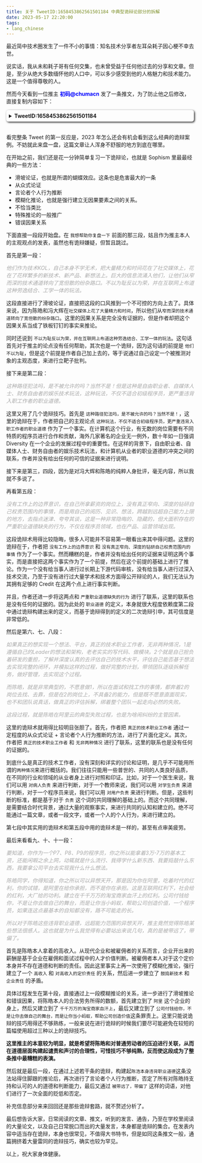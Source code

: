 ```yaml
---
title: 关于 TweetID:1658453862561501184 中典型诡辩论部分的拆解
date: 2023-05-17 22:20:00
tags: 
- lang_chinese
---
```


最近简中技术圈发生了一件不小的事情：知名技术分享者左耳朵耗子因心梗不幸去世。

说实话，我从未和耗子哥有任何交集，也未曾受益于任何他过去的分享和文章。但是，至少从绝大多数缅怀他的人口中，可以多少感受到他的人格魅力和技术能力。这是一个值得尊敬的人。

然而今天看到一位推主 <font color="Blue"><b>初码@chumacn</b></font> 发了一条推文，为了防止他之后修改，直接复制内容如下：

<details style="box-shadow: 2px 2px 5px; border-radius: 6px; padding: .5em .5em .5em;">
    <summary><b><a herf="https://twitter.com/chumacn/status/1658453862561501184">TweetID:1658453862561501184</a></b></summary>
    <div>
        <font color="DarkGrey"><i>虽然死者为大，但是这篇回忆文章，再次印证了我的观点，陈皓的范本，是对一线程序员无比巨大的毒害，一点不为过。

推主我对你没有任何恶意，从私人的角度看，这篇回忆文章里，有上下级的交流和学习的过程，有对一些重要事情的回忆和佐证，更有作为朋友的相互情谊，文字间温情流露，精彩人生。

但是，既然发在了公众平台，那我就真的有必要说几句了，站在程序员、技术人员、产品人员、大公司平台、大厂资本等公共利益角度，我认为你的上级陈皓，在一些大是大非上，他并没有帮助到你。反而给你做出了非常错误的示范，而你的回忆文章恰好很清晰的证明了这些问题。并且你到现在为止都没有意识到这些行为非常越界，非常错误。

我想帮助你复盘一下：

首先问一个最核心的问题，我反对陈皓、冯大辉等人，反对的到底是什么？

我反对的是：

他们作为技术KOL，自己本身不学无术，把大量精力和时间花在了社交媒体上，花在了花样繁多的新技术、新产品、新想法上。巨大的信息流涌入他们，让他们从窄而深的技术通道转向了宽但散的纷杂路口。不以为耻反以为荣，并在互联网上布道这种劳逸结合、工学一体的玩法。

这种路径犯法吗，是不被允许的吗？当然不是！但是这种是自由职业者、自媒体人士、财务自由者的娱乐技术玩法，这种玩法，不仅不适合初级程序员，更严重违背入职工作者的职业道德。

当然了，冯大辉老师的不学无术，这个已经反复证明了，无需多说，他不认错的话，水货CTO的耻辱帽子一辈子都摘不掉。

但陈皓的不学无术，则是一种更常见的、更隐蔽的，但是伤害更大的不学无术。这种不学无术总结起来就是：

没有工作上的边界意识，在自己所拿薪资的岗位上，没有真正窄向、深度的钻研自己权责范围内的事情，而是用自己的阅历、见识、想法，跨越到远超自己能力上限的地方，去指点迷津、夸夸其谈，这是一种非常隐晦的、隐藏的，但大面积存在的严重职业道德缺失的行为，不仅在程序员领域，也在产品、运营领域出现。

如果真正的想实现一个想法、平台，真正的技术职业工作者，无非两种情况，1是遵循自己的Leader的想法和架构，老老实实的写代码、做模块。2个就是自己担负着研发的重担，了解并深度认真的去评估自己的技术水平，评估自己能否基于想法去实现完整的闭环，并模拟这样的过程，做好完整的计划，带领团队逐级拆解任务，做好管理，去实现这个过程。

而陈皓，就是非常典型的，不愿意做1，所以在面试和找工作的事情，都奔着2的岗位去找、去靠，但是在2的岗位上，不具备2的能力，但是既不愿意直面现实，也不和团队说真话，做真正的评估拆解，绑着整个团队一起走向必然的失败。

这段过程，就是陈皓在阿里云的典型失败过程，也是为啥闹纠纷的主管因素。

要知道，你作为一个P7、P8、P9的程序员，你之所以能拿着3万-7万的基本工资，还能闲暇之余上网，动辄就是什么流行、我得学什么新东西、我要捣鼓什么东西，我要拿公司平台去实现我什么什么想法。

陈皓同学，你得知道，你之所以可以异想天开，那是因为你在阿里，吃着时代的红利，你的试错，是阿里在给你承担，而不是你在承担。这是互联网红利下，社会给的红利，大厂给的功利。建立在千千万万的淘宝商家血汗上的红利。公司付钱给你，不是让你去做自己的舞台，而是让你当小蚂蚁，帮助公司创造价值，一个程序员，如果连这点最基本的自知都没有，路不可能走的长。

所以对于陈皓这些违背职业道德，远超能力范围的异想天开，推主竟然觉得陈皓某些想法很感人。这也就是为什么我觉得有必要站出来说几句，真的是被带远了，带偏了。

另外怕推主有疑惑，我再补充一些信息。

因为推主也提到了，陈皓让他刷题，对他的成长帮助非常大，这是当然了，但是你得搞明白这个里面的因果关系。陈皓让你刷题，做对了的地方时：刚好他意识到了刷题对程序员是有好处的，做错了的地方是，刷题本来就是普世价值，普世价值应该发生在学习阶段、入职前，而不是占用工作时间（不用杠，忙的时候，想要坚持刷题，必然占用工作时间），而且按照陈皓、冯大辉这样的技术KOL的逻辑，上班时间，如果事情做完了，也可以去刷题。这已经是何等扭曲的职场观，首先我国的大厂里的996高薪岗位，如果HR体系管理得当，就不可能出现闲暇的上班时间，其次就算做完了，也应当在Leader的允许下，在同事的知情下去刷题，这是最基本的职业道德边界感。但是陈皓等传递给一线程序员价值观就是，我心随我欲，技术感悟的风飘到哪，我就可以做到哪，我认为这简直太卑劣了。

那么程序员是否有标准路径呢，当然是有一些的。

在学校的时候，深度学习好数据结构与算法、编译原理、数据库原理、操作系统原理、计算机网络等基础学科。

在工作的时候，老老实实的在自己公司、在代领人的框架内学习和钻研使用方法，把工作上的细节，包括业务代码设计、算法优化、代码review、自测等等等等各项工作做好。

在接到研发需求的时候，优先寻找并顺着成熟轮子开展工作，如果在得到上级和公司允许并做好充分预算和评估的情况下， 可以尝试自行或者激进的研发。

以上标准路径，其实在10多年前的互联网上，默默的布道者非常多，大家在CSDN、ITEye、博客园等地方，在某个具体的技术上、组件上，发表连载教程，而不是陈皓、冯大辉之流，以技术之名谈天说地，获得时代红利后，把自己的成功也试图强加到普通程序员头上。

在我看来，他们简直是技术圈最坏的榜样，最糟糕的示范，我不断地发声，就是希望技术回归技术，程序员，能得到真正的指导，而不是这样站在时代的风口里左右摇晃。</i></font>
    </div>
    <br>
</details>
<br>

看完整条 Tweet 的第一反应是，2023 年怎么还会有机会看到这么经典的诡辩案例。不妨就此来盘一盘，这篇文章让人浑身不舒服的地方到底在哪里。

在开始之前，我们还是花一分钟简单复习一下诡辩论，也就是 Sophism 里最最经典的一些方法：
- 滑坡论证，也就是所谓的蝴蝶效应。这条也是危害最大的一条
- 从众式论证
- 言论者个人行为推断
- 模糊化推论，也就是强行建立无因果要素之间的关系。
- 不恰当类比
- 特殊推论的一般推广
- 错误因果关系

下面直接一段段开始盘。在 `我想帮助你复盘一下` 前面的那三段，姑且作为推主本人的主观观点的发表，虽然也有诡辩嫌疑，但暂且跳过。

首先是第一段：

<font color="DarkGrey"><i>他们作为技术KOL，自己本身不学无术，把大量精力和时间花在了社交媒体上，花在了花样繁多的新技术、新产品、新想法上。巨大的信息流涌入他们，让他们从窄而深的技术通道转向了宽但散的纷杂路口。不以为耻反以为荣，并在互联网上布道这种劳逸结合、工学一体的玩法。</i></font>

这段直接进行了滑坡论证，直接把这段的口风推到一个不可控的方向上去了。具体来说，因为陈皓和冯大辉在`社交媒体上花了大量精力和时间`，所以他们从`窄而深的技术通道转向了宽但散的纷杂路口`。这里的因果关系是完全没有证据的，但是作者却把这个因果关系当成了铁板钉钉的事实来推论。

同时还说到 `不以为耻反以为荣，并在互联网上布道这种劳逸结合、工学一体的玩法`。这句话首先对于推主的论点没有任何帮助，其次也是一个诡辩，因为这句话的前提是 `他们不以为耻`，但是这个前提是作者自己加上去的，等于说通过自己设定一个被推测对象的主观态度，来进行立靶子批判。

接下来是第二段：

<font color="DarkGrey"><i>这种路径犯法吗，是不被允许的吗？当然不是！但是这种是自由职业者、自媒体人士、财务自由者的娱乐技术玩法，这种玩法，不仅不适合初级程序员，更严重违背入职工作者的职业道德。</i></font>

这里又用了几个诡辩技巧。首先是 `这种路径犯法吗，是不被允许的吗？当然不是！`，这里的诡辩在于，作者把自己的主观论点 `这种玩法，不仅不适合初级程序员，更严重违背入职工作者的职业道德` 作为了一个事实。在计算机这个行业，有无数的岗位需要有不同特质的程序员进行合作和贡献，海外几家著名的企业无一例外，数十年如一日强调 Diversity 在一个企业的发展过程中的重要性。在这样的背景下，自由职业者、自媒体人士、财务自由者的娱乐技术玩法，和计算机从业者的职业道德的冲突之间的联系，作者并没有给出任何的可信的证据来进行说明。

接下来是第三，四段，因为是对冯大辉和陈皓的纯粹人身批评，毫无内容，所以我就不多说了。

再看第五段：

<font color="DarkGrey"><i>没有工作上的边界意识，在自己所拿薪资的岗位上，没有真正窄向、深度的钻研自己权责范围内的事情，而是用自己的阅历、见识、想法，跨越到远超自己能力上限的地方，去指点迷津、夸夸其谈，这是一种非常隐晦的、隐藏的，但大面积存在的严重职业道德缺失的行为，不仅在程序员领域，也在产品、运营领域出现。</i></font>

这段诡辩术用得比较隐晦，很多人可能并不容易第一眼看出来其中得问题。这里的诡辩在于，作者把 `没有工作上的边界意识` 和 `没有真正窄向、深度的钻研自己权责范围内的事情` 作为了一个事实。然而糟糕的是，作者并没有给出任何的证据来证明这两个事实，而是直接把这两个事实作为了一个前提，然后在这个前提的基础上进行了推论。作为一个没有给当事人进行过长期上下游代码审核，没有给当事人进行过深入技术交流，乃至于没有进行过大量学术和技术方面得公开辩论的人，我们无法认为其拥有足够的 Credit 在这两个点上进行事实判断。

并且，作者还进一步将这两点和 `严重职业道德缺失的行为` 进行了联系，这里的联系也是没有任何的证据的。因为此处的 `职业道德` 的定义，本身就很大程度依赖度第二段中通过诡辩构建出来的定义，而基于诡辩得到的定义的二次诡辩引申，其可信度是非常低的。

然后是第六、七、八段：

<font color="DarkGrey"><i>如果真正的想实现一个想法、平台，真正的技术职业工作者，无非两种情况，1是遵循自己的Leader的想法和架构，老老实实的写代码、做模块。2个就是自己担负着研发的重担，了解并深度认真的去评估自己的技术水平，评估自己能否基于想法去实现完整的闭环，并模拟这样的过程，做好完整的计划，带领团队逐级拆解任务，做好管理，去实现这个过程。</i></font>

<font color="DarkGrey"><i>而陈皓，就是非常典型的，不愿意做1，所以在面试和找工作的事情，都奔着2的岗位去找、去靠，但是在2的岗位上，不具备2的能力，但是既不愿意直面现实，也不和团队说真话，做真正的评估拆解，绑着整个团队一起走向必然的失败。</i></font>

<font color="DarkGrey"><i>这段过程，就是陈皓在阿里云的典型失败过程，也是为啥闹纠纷的主管因素。</i></font>

这里的诡辩术就用得比较明目张胆了。首先，作者把 `真正的技术职业工作者` 通过一定程度的从众式论证 + 言论者个人行为推断的方法，进行了片面化定义。其次，作者把 `真正的技术职业工作者` 和 `无非两种情况` 进行了联系，这里的联系也是没有任何的证据的。

到底什么是真正的技术工作者，没有深刻和详实的讨论和证明，是几乎不可能用所谓的`两种情况`来进行概括的。我们往往只能用一些普世的、共同的人类良好品质，在不同的行业和领域的从业者身上进行对照和印证。比如，对于一个医生来说，我们可以用 `对病人负责` 来进行判断，对于一个教师来说，我们可以用 `对学生负责` 来进行判断，对于一个程序员来说，我们可以用 `对用户负责` 来进行判断。但是，这些判断的标准，都是基于对于 `负责` 这个词的共同理解的基础上的。而这个共同理解，是需要结合时代背景，通过大量的观察事实，来进行共同的认知和建立的。绝不可能通过一篇文章，或者一段文字，或者一个人的个人行为，来进行建立的。

第七段中其实用的诡辩术和第五段中用的诡辩术是一样的，甚至有点审美疲劳。

最后来看看九、十、十一段：

<font color="DarkGrey"><i>要知道，你作为一个P7、P8、P9的程序员，你之所以能拿着3万-7万的基本工资，还能闲暇之余上网，动辄就是什么流行、我得学什么新东西、我要捣鼓什么东西，我要拿公司平台去实现我什么什么想法。</i></font>

<font color="DarkGrey"><i>陈皓同学，你得知道，你之所以可以异想天开，那是因为你在阿里，吃着时代的红利，你的试错，是阿里在给你承担，而不是你在承担。这是互联网红利下，社会给的红利，大厂给的功利。建立在千千万万的淘宝商家血汗上的红利。公司付钱给你，不是让你去做自己的舞台，而是让你当小蚂蚁，帮助公司创造价值，一个程序员，如果连这点最基本的自知都没有，路不可能走的长。</i></font>

<font color="DarkGrey"><i>所以对于陈皓这些违背职业道德，远超能力范围的异想天开，推主竟然觉得陈皓某些想法很感人。这也就是为什么我觉得有必要站出来说几句，真的是被带远了，带偏了。</i></font>

首先是陈皓本人拿着的高收入。从现代企业和被雇佣者的关系而言，企业开出来的薪酬是基于企业在雇佣和面试过程中的人才价值判断。被雇佣者本人对于这个定价本身并不存在道德和判断的责任。因此这里事实上再一次使用了模糊化推论，强行建立了一个 `高收入` 和 `对高收入的定价责任` 的关系，然后进一步建立了 `鼓捣新技术` 和 `企业责任` 的矛盾。

具体过程发生在第十段，直接通过上一段模糊推论的关系，进一步进行了滑坡推论和错误因果，将陈皓本人的合法劳务所得的数额，首先建立到了 `阿里` 这个企业的身上，然后又建立到了 `千千万万的淘宝商家血汗上`，最后又建立到了 `公司付钱给你，不是让你去做自己的舞台，而是让你当小蚂蚁，帮助公司创造价值`这条罪责上。这里只能说诡辩的技巧用得还不够熟练，一般来说在进行诡辩的时候我们要尽可能避免在较短的篇幅使用超过三种以上的诡辩技巧。

<b>这里推主的本意较为明显，就是希望将陈皓和对普通劳动者的压迫进行关联，从而在道德层面构建起谴责和声讨的合理性，可惜技巧不够纯熟，反而使这段成为了整条推中最糟糕的表演。</b>

然后就是最后一段，在通过上述若干条的诡辩，构建起`陈浩本身违背职业道德`这条没法站得住脚跟的推论后，再次进行了言论者个人行为推断，否定了所有对陈皓持支持和认可的人的道德和判断能力，最后又通过 `被带远了，带偏了` 这样的词语，对他们进行了一次全面的贬低和否定。

补充信息部分来来回回还是那些诡辩套路，就不赘述分析了。

最后想告诉大家，日常阅读的文章、推文，听到的发言、通告，乃至在学校里阅读的大量论文，以及自己日常脱口而出的大量发言，本身都是诡辩的集合。在发表内容中适当存在诡辩，本身也很常见，不值得大书特书，但是如同这条推文一般，通篇拥挤着大量雷同的诡辩技巧，确实也较为罕见。

以上，祝大家身体健康。
